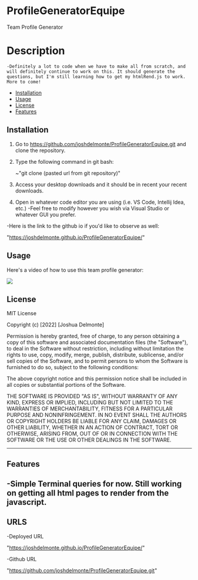 # ProfileGeneratorEquipe
Team Profile Generator

# Description

    -Definitely a lot to code when we have to make all from scratch, and will definitely continue to work on this. It should generate the questions, but I'm still learning how to get my htmlRend.js to work. More to come!


- [Installation](#installation)
- [Usage](#usage)
- [License](#license)
- [Features](#features)
## Installation

1. Go to https://github.com/joshdelmonte/ProfileGeneratorEquipe.git and clone the repository.
    
2. Type the following command in git bash:

    ~"git clone (pasted url from git repository)"

3. Access your desktop downloads and it should be in recent your recent downloads.

4. Open in whatever code editor you are using (i.e. VS Code, Intellij Idea, etc.)
-Feel free to modify however you wish via Visual Studio or whatever GUI you prefer.

-Here is the link to the github io if you'd like to observe as well:

"https://joshdelmonte.github.io/ProfileGeneratorEquipe/"


## Usage

Here's a video of how to use this team profile generator:

![](https://drive.google.com/file/d/1IGGIwwsmGpTWh9Aj3iobgzGurcqer1uX/view)


## License

MIT License

Copyright (c) [2022] [Joshua Delmonte]

Permission is hereby granted, free of charge, to any person obtaining a copy
of this software and associated documentation files (the "Software"), to deal
in the Software without restriction, including without limitation the rights
to use, copy, modify, merge, publish, distribute, sublicense, and/or sell
copies of the Software, and to permit persons to whom the Software is
furnished to do so, subject to the following conditions:

The above copyright notice and this permission notice shall be included in all
copies or substantial portions of the Software.

THE SOFTWARE IS PROVIDED "AS IS", WITHOUT WARRANTY OF ANY KIND, EXPRESS OR
IMPLIED, INCLUDING BUT NOT LIMITED TO THE WARRANTIES OF MERCHANTABILITY,
FITNESS FOR A PARTICULAR PURPOSE AND NONINFRINGEMENT. IN NO EVENT SHALL THE
AUTHORS OR COPYRIGHT HOLDERS BE LIABLE FOR ANY CLAIM, DAMAGES OR OTHER
LIABILITY, WHETHER IN AN ACTION OF CONTRACT, TORT OR OTHERWISE, ARISING FROM,
OUT OF OR IN CONNECTION WITH THE SOFTWARE OR THE USE OR OTHER DEALINGS IN THE
SOFTWARE.

---

## Features

-Simple Terminal queries for now. Still working on getting all html pages to render from the javascript.
---

## URLS
-Deployed URL

"https://joshdelmonte.github.io/ProfileGeneratorEquipe/"

-Github URL

"https://github.com/joshdelmonte/ProfileGeneratorEquipe.git"
